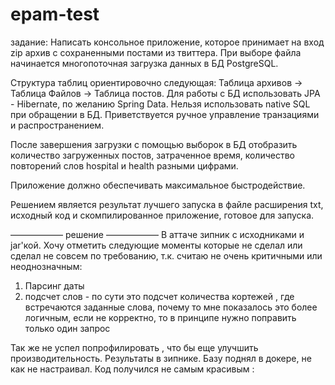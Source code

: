 # epam-test


задание: Написать консольное приложение, которое принимает на вход zip архив с сохраненными постами из твиттера. При выборе файла начинается многопоточная загрузка данных в БД PostgreSQL.

Структура таблиц ориентировочно следующая: Таблица архивов -> Таблица Файлов -> Таблица постов. Для работы с БД использовать JPA - Hibernate, по желанию Spring Data. Нельзя использовать native SQL при обращении в БД. Приветствуется ручное управление транзациями и распространением.

После завершения загрузки с помощью выборок в БД отобразить количество загруженных постов, затраченное время, количество повторений слов hospital и health разными цифрами.

Приложение должно обеспечивать максимальное быстродействие.

Решением является результат лучшего запуска в файле расширения txt, исходный код и скомпилированное приложение, готовое для запуска.

—————— решение —————— 
В аттаче зипник с исходниками и jar'кой.
Хочу отметить следующие моменты которые не сделал или сделал не совсем по требованию, т.к. считаю не очень критичными или неоднозначным:
1) Парсинг даты 
2) подсчет слов - по сути это подсчет количества кортежей , где встречаются заданные слова, почему то мне показалось это более логичным, если не корректно, то в принципе нужно поправить только один запрос


Так же не успел попрофилировать , что бы еще улучшить производительность.
Результаты в зипнике.
Базу поднял в докере, не как не настраивал.
Код получился не самым красивым :